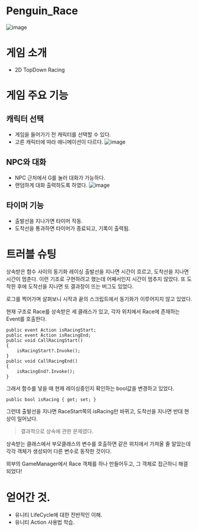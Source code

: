 # Penguin_Race
 
![image](https://github.com/shstcs/Penguin_Race/assets/73222781/77cb37f0-198e-4a1d-9e73-650ab6f4c6a5)

# 게임 소개
- 2D TopDown Racing

# 게임 주요 기능
## 캐릭터 선택
- 게임을 들어가기 전 캐릭터를 선택할 수 있다.
- 고른 캐릭터에 따라 애니메이션이 다르다.
  ![image](https://github.com/shstcs/Penguin_Race/assets/73222781/511de568-0c8d-4189-96b1-24fcd138c377)

## NPC와 대화
- NPC 근처에서 G를 눌러 대화가 가능하다.
- 랜덤하게 대화 출력하도록 하였다.
  ![image](https://github.com/shstcs/Penguin_Race/assets/73222781/713199fa-6d7f-491f-9f43-43f816bb307b)

## 타이머 기능
- 출발선을 지나가면 타이머 작동.
- 도착선을 통과하면 타이머가 종료되고, 기록이 출력됨.

# 트러블 슈팅
상속받은 함수 사이의 동기화
레이싱 출발선을 지나면 시간이 흐르고, 도착선을 지나면 시간이 멈춘다.
이런 기조로 구현하려고 했는데 어째서인지 시간이 멈추지 않았다.
또 도착한 후에 도착선을 지나면 또 결과창이 뜨는 버그도 있었다.

로그를 찍어가며 살펴보니 시작과 끝의 스크립트에서 동기화가 이루어지지 않고 있었다.

현재 구조로 Race를 상속받은 세 클래스가 있고, 각자 위치에서 Race에 존재하는 Event를 호출한다.

```
public event Action isRacingStart;
public event Action isRacingEnd;
public void CallRacingStart()
{
    isRacingStart?.Invoke();
}
public void CallRacingEnd()
{
    isRacingEnd?.Invoke();
}
```
그래서 함수를 넣을 때 현재 레이싱중인지 확인하는 bool값을 변경하고 있었다.
```
public bool isRacing { get; set; }
```
그런데 출발선을 지나면 RaceStart쪽의 isRacing만 바뀌고, 도착선을 지나면 반대 현상이 일어났다.

> 결과적으로 상속에 관한 문제였다.

상속받는 클래스에서 부모클래스의 변수를 호출하면 같은 위치에서 가져올 줄 알았는데 각각 객체가 생성되어 다른 변수로 동작한 것이다.

외부의 GameManager에서 Race 객체를 하나 만들어두고, 그 객체로 접근하니 해결되었다!

# 얻어간 것.
- 유니티 LifeCycle에 대한 전반적인 이해.
- 유니티 Action 사용법 학습.
